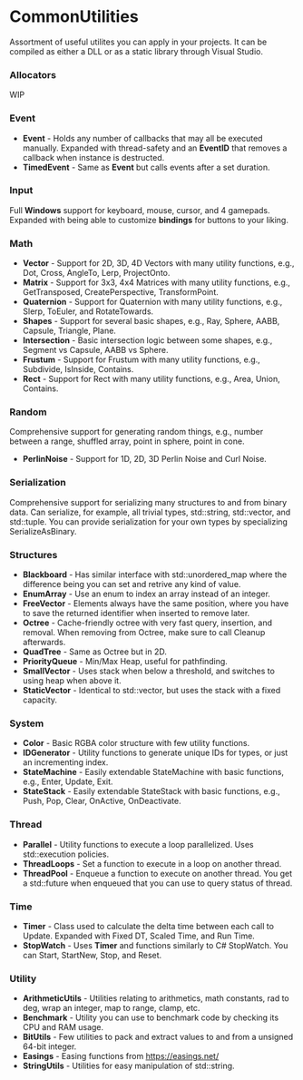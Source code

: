 # CommonUtilities
Assortment of useful utilites you can apply in your projects. It can be compiled as either a DLL or as a static library through Visual Studio.

### Allocators
WIP

### Event
- **Event** - Holds any number of callbacks that may all be executed manually. Expanded with thread-safety and an **EventID** that removes a callback when instance is destructed.
- **TimedEvent** - Same as **Event** but calls events after a set duration.

### Input
Full **Windows** support for keyboard, mouse, cursor, and 4 gamepads. Expanded with being able to customize **bindings** for buttons to your liking.

### Math
- **Vector** - Support for 2D, 3D, 4D Vectors with many utility functions, e.g., Dot, Cross, AngleTo, Lerp, ProjectOnto.
- **Matrix** - Support for 3x3, 4x4 Matrices with many utility functions, e.g., GetTransposed, CreatePerspective, TransformPoint.
- **Quaternion** - Support for Quaternion with many utility functions, e.g., Slerp, ToEuler, and RotateTowards.
- **Shapes** - Support for several basic shapes, e.g., Ray, Sphere, AABB, Capsule, Triangle, Plane.
- **Intersection** - Basic intersection logic between some shapes, e.g., Segment vs Capsule, AABB vs Sphere.
- **Frustum** - Support for Frustum with many utility functions, e.g., Subdivide, IsInside, Contains.
- **Rect** - Support for Rect with many utility functions, e.g., Area, Union, Contains.

### Random
Comprehensive support for generating random things, e.g., number between a range, shuffled array, point in sphere, point in cone.

- **PerlinNoise** - Support for 1D, 2D, 3D Perlin Noise and Curl Noise.

### Serialization
Comprehensive support for serializing many structures to and from binary data. Can serialize, for example, all trivial types, std::string, std::vector, and std::tuple. You can provide serialization for your own types by specializing SerializeAsBinary.

### Structures
- **Blackboard** - Has similar interface with std::unordered_map where the difference being you can set and retrive any kind of value.
- **EnumArray** - Use an enum to index an array instead of an integer.
- **FreeVector** - Elements always have the same position, where you have to save the returned identifier when inserted to remove later.
- **Octree** - Cache-friendly octree with very fast query, insertion, and removal. When removing from Octree, make sure to call Cleanup afterwards.
- **QuadTree** - Same as Octree but in 2D.
- **PriorityQueue** - Min/Max Heap, useful for pathfinding.
- **SmallVector** - Uses stack when below a threshold, and switches to using heap when above it.
- **StaticVector** - Identical to std::vector, but uses the stack with a fixed capacity.

### System
- **Color** - Basic RGBA color structure with few utility functions.
- **IDGenerator** - Utility functions to generate unique IDs for types, or just an incrementing index.
- **StateMachine** - Easily extendable StateMachine with basic functions, e.g., Enter, Update, Exit.
- **StateStack** - Easily extendable StateStack with basic functions, e.g., Push, Pop, Clear, OnActive, OnDeactivate.

### Thread
- **Parallel** - Utility functions to execute a loop parallelized. Uses std::execution policies.
- **ThreadLoops** - Set a function to execute in a loop on another thread.
- **ThreadPool** - Enqueue a function to execute on another thread. You get a std::future when enqueued that you can use to query status of thread.

### Time
- **Timer** - Class used to calculate the delta time between each call to Update. Expanded with Fixed DT, Scaled Time, and Run Time.
- **StopWatch** - Uses **Timer** and functions similarly to C# StopWatch. You can Start, StartNew, Stop, and Reset.

### Utility
- **ArithmeticUtils** - Utilities relating to arithmetics, math constants, rad to deg, wrap an integer, map to range, clamp, etc.
- **Benchmark** - Utility you can use to benchmark code by checking its CPU and RAM usage.
- **BitUtils** - Few utilities to pack and extract values to and from a unsigned 64-bit integer.
- **Easings** - Easing functions from https://easings.net/
- **StringUtils** - Utilities for easy manipulation of std::string. 

